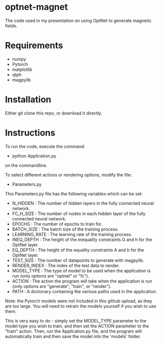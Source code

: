 # optnet-magnet
The code used in my presentation on using OptNet to generate magnetic fields.

# Requirements
- numpy
- Pytorch
- matplotlib
- qtph
- magpylib

# Installation
Either git clone this repo, or download it directly.

# Instructions
To run the code, execute the command:
- python Application.py

on the commandline.

To select different actions or rendering options, modify the file:
- Parameters.py

This Parameters.py file has the following variables which can be set:
- N_HIDDEN : The number of hidden layers in the fully connected neural network.
- FC_H_SIZE : The number of nodes in each hidden layer of the fully connected neural network.
- EPOCHS : The number of epochs to train for.
- BATCH_SIZE : The batch size of the training process.
- LEARNING_RATE : The learning rate of the training process.
- INEQ_DEPTH : The height of the inequality constraints G and h for the OptNet layer.
- EQ_DEPTH : The height of the equality constraints A and b for the OptNet layer.
- TEST_SIZE : The number of datapoints to generate with magpylib.
- RENDER_INDEX : The index of the test data to render.
- MODEL_TYPE : The type of model to be used when the application is run (only options are "optnet" or "fc").
- ACTION : The action the program will take when the application is run (only options are "generate", "train", or "render").
- PATH :  A dictionary containing the various paths used in the application.

Note: the Pytorch models were not included in this github upload, as they are too large. You will need to retrain the models yourself if you wish to use them.

This is very easy to do - simply set the MODEL_TYPE parameter to the model type you wish to train, and then set the ACTION parameter to the "train" action. Then, run the Application.py file, and the program will automatically train and then save the model into the 'models' folder.